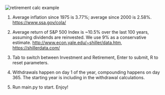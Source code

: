 ![retirement calc example](https://github.com/miramo1/Retirement-Calculator/assets/67932463/31c1f838-a8fd-41ab-8bf2-c90a25ea51f6)

1. Average inflation since 1975 is 3.77%; average since 2000 is 2.58%. https://www.ssa.gov/cola/

2. Average return of S&P 500 Index is ~10.5% over the last 100 years, assuming dividends are reinvested. We use 9% as a conservative estimate. http://www.econ.yale.edu/~shiller/data.htm, https://shillerdata.com/

3. Tab to switch between Investment and Retirement, Enter to submit, R to reset parameters.

4. Withdrawals happen on day 1 of the year, compounding happens on day 365. The starting year is including in the withdrawal calculations.

5. Run main.py to start. Enjoy!

